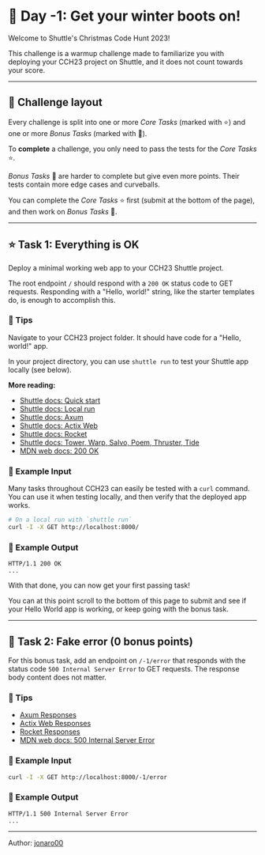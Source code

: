# 🎄 Day -1: Get your winter boots on!

Welcome to Shuttle's Christmas Code Hunt 2023!

This challenge is a warmup challenge made to familiarize you with deploying your CCH23 project on Shuttle,
and it does not count towards your score.

---

## 🔔 Challenge layout

Every challenge is split into one or more *Core Tasks* (marked with ⭐) and one or more *Bonus Tasks* (marked with 🎁).

To **complete** a challenge, you only need to pass the tests for the *Core Tasks* ⭐.

*Bonus Tasks* 🎁 are harder to complete but give even more points. Their tests contain more edge cases and curveballs.

You can complete the *Core Tasks* ⭐ first (submit at the bottom of the page), and then work on *Bonus Tasks* 🎁.

---

## ⭐ Task 1: Everything is OK

Deploy a minimal working web app to your CCH23 Shuttle project.

The root endpoint `/` should respond with a `200 OK` status code to GET requests.
Responding with a "Hello, world!" string, like the starter templates do, is enough to accomplish this.

### 🔔 Tips

Navigate to your CCH23 project folder. It should have code for a "Hello, world!" app.

In your project directory, you can use `shuttle run` to test your Shuttle app locally (see below).

**More reading:**

- [Shuttle docs: Quick start](https://docs.shuttle.rs/getting-started/quick-start)
- [Shuttle docs: Local run](https://docs.shuttle.rs/getting-started/local-run)
- [Shuttle docs: Axum](https://docs.shuttle.rs/examples/axum)
- [Shuttle docs: Actix Web](https://docs.shuttle.rs/examples/actix)
- [Shuttle docs: Rocket](https://docs.shuttle.rs/examples/rocket)
- [Shuttle docs: Tower, Warp, Salvo, Poem, Thruster, Tide](https://docs.shuttle.rs/examples/other)
- [MDN web docs: 200 OK](https://developer.mozilla.org/en-US/docs/Web/HTTP/Status/200)

### 💠 Example Input

Many tasks throughout CCH23 can easily be tested with a `curl` command.
You can use it when testing locally, and then verify that the deployed app works.

```bash
# On a local run with `shuttle run`
curl -I -X GET http://localhost:8000/
```

### 💠 Example Output

```text
HTTP/1.1 200 OK
...
```

With that done, you can now get your first passing task!

You can at this point scroll to the bottom of this page to submit and see if your Hello World app is working,
or keep going with the bonus task.

---

## 🎁 Task 2: Fake error (0 bonus points)

For this bonus task, add an endpoint on `/-1/error` that responds with the status code `500 Internal Server Error` to GET requests.
The response body content does not matter.

### 🔔 Tips

- [Axum Responses](https://docs.rs/axum/latest/axum/response/index.html)
- [Actix Web Responses](https://actix.rs/docs/response)
- [Rocket Responses](https://rocket.rs/v0.5/guide/responses/)
- [MDN web docs: 500 Internal Server Error](https://developer.mozilla.org/en-US/docs/Web/HTTP/Status/500)

### 💠 Example Input

```bash
curl -I -X GET http://localhost:8000/-1/error
```

### 💠 Example Output

```text
HTTP/1.1 500 Internal Server Error
...
```

---

Author: [jonaro00](https://github.com/jonaro00)
